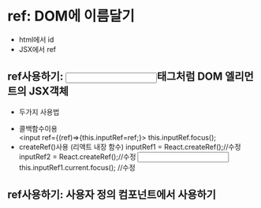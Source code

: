 # ref: DOM에 이름달기
* html에서 id
  <div id='testid'></div>
* JSX에서 ref
  <TestCom ref={} /> 

## ref사용하기: <input >태그처럼 DOM 엘리먼트의 JSX객체
* 두가지 사용법
- 콜백함수이용  
  <input ref={(ref)=>{this.inputRef=ref;}>
  this.inputRef.focus();
- createRef()사용 (리액트 내장 함수)
inputRef1 = React.createRef();//수정
inputRef2 = React.createRef();//수정
<input 
              type="password"
              ref={this.inputRef}//수정>
this.inputRef1.current.focus(); //수정

## ref사용하기: 사용자 정의 컴포넌트에서 사용하기